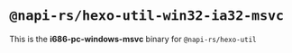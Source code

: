 # `@napi-rs/hexo-util-win32-ia32-msvc`

This is the **i686-pc-windows-msvc** binary for `@napi-rs/hexo-util`
